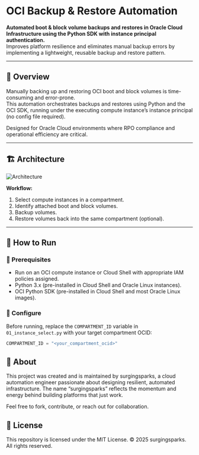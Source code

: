 # OCI Backup & Restore Automation

**Automated boot & block volume backups and restores in Oracle Cloud Infrastructure using the Python SDK with instance principal authentication.**  
Improves platform resilience and eliminates manual backup errors by implementing a lightweight, reusable backup and restore pattern.

---

## 📄 Overview

Manually backing up and restoring OCI boot and block volumes is time-consuming and error-prone.  
This automation orchestrates backups and restores using Python and the OCI SDK, running under the executing compute instance’s instance principal (no config file required).

Designed for Oracle Cloud environments where RPO compliance and operational efficiency are critical.

---

## 🏗️ Architecture

![Architecture](diagrams/architecture.png)

**Workflow:**
1. Select compute instances in a compartment.
2. Identify attached boot and block volumes.
3. Backup volumes.
4. Restore volumes back into the same compartment (optional).

---

## 🚀 How to Run

### 🔷 Prerequisites
- Run on an OCI compute instance or Cloud Shell with appropriate IAM policies assigned.
- Python 3.x (pre-installed in Cloud Shell and Oracle Linux instances).
- OCI Python SDK (pre-installed in Cloud Shell and most Oracle Linux images).

### 🔷 Configure
Before running, replace the `COMPARTMENT_ID` variable in `01_instance_select.py` with your target compartment OCID:

```python
COMPARTMENT_ID = "<your_compartment_ocid>"
```

## 📘 About
This project was created and is maintained by surgingsparks, a cloud automation engineer passionate about designing resilient, automated infrastructure.
The name “surgingsparks” reflects the momentum and energy behind building platforms that just work.

Feel free to fork, contribute, or reach out for collaboration.

## 📄 License
This repository is licensed under the MIT License.
© 2025 surgingsparks. All rights reserved.
